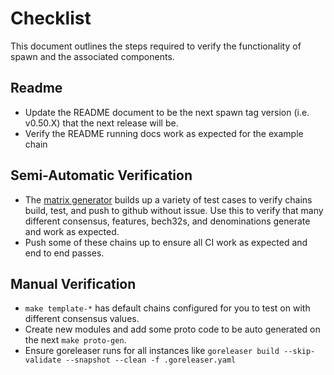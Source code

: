 # Checklist

This document outlines the steps required to verify the functionality of spawn and the associated components.

## Readme

- Update the README document to be the next spawn tag version (i.e. v0.50.X) that the next release will be.
- Verify the README running docs work as expected for the example chain

## Semi-Automatic Verification

- The [matrix generator](../scripts/matrix_generator.py) builds up a variety of test cases to verify chains build, test, and push to github without issue. Use this to verify that many different consensus, features, bech32s, and denominations generate and work as expected.
- Push some of these chains up to ensure all CI work as expected and end to end passes.

## Manual Verification

- `make template-*` has default chains configured for you to test on with different consensus values.
- Create new modules and add some proto code to be auto generated on the next `make proto-gen`.
- Ensure goreleaser runs for all instances like `goreleaser build --skip-validate --snapshot --clean -f .goreleaser.yaml`
